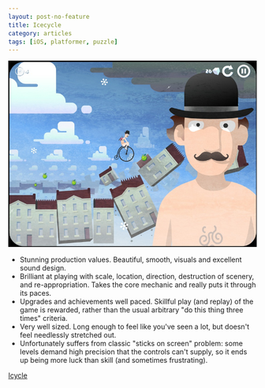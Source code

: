 ```yaml
---
layout: post-no-feature
title: Icecycle
category: articles
tags: [iOS, platformer, puzzle]
---
```


<a href="http://www.dampgnat.com/icycle">![icycle](/images/icycle.jpg)</a>

* Stunning production values. Beautiful, smooth, visuals and excellent sound design.
* Brilliant at playing with scale, location, direction, destruction of scenery, and re-appropriation. Takes the core mechanic and really puts it through its paces.
* Upgrades and achievements well paced. Skillful play (and replay) of the game is rewarded, rather than the usual arbitrary "do this thing three times" criteria.
* Very well sized. Long enough to feel like you've seen a lot, but doesn't feel needlessly stretched out.
* Unfortunately suffers from classic "sticks on screen" problem: some levels demand high precision that the controls can't supply, so it ends up being more luck than skill (and sometimes frustrating).

[Icycle](http://www.dampgnat.com/icycle)